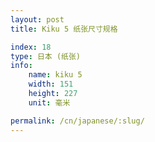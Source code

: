 ```yaml
---
layout: post
title: Kiku 5 纸张尺寸规格

index: 18
type: 日本 (纸张)
info:
    name: kiku 5
    width: 151
    height: 227
    unit: 毫米

permalink: /cn/japanese/:slug/
---
```



